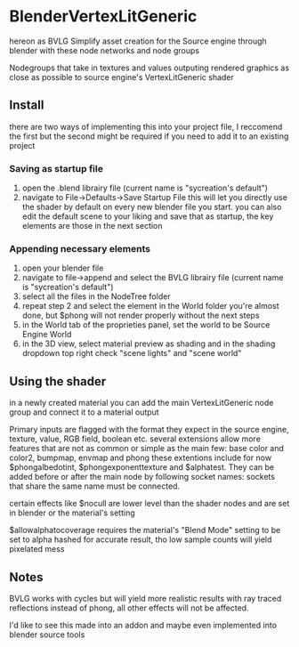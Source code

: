 # BlenderVertexLitGeneric
hereon as BVLG
Simplify asset creation for the Source engine through blender with these node networks and node groups

Nodegroups that take in textures and values outputing rendered graphics as close as possible to source engine's VertexLitGeneric shader

## Install
there are two ways of implementing this into your project file, I reccomend the first but the second might be required if you need to add it to an existing project
### Saving as startup file
1. open the .blend librairy file (current name is "sycreation's default")
2. navigate to File->Defaults->Save Startup File
this will let you directly use the shader by default on every new blender file you start.
you can also edit the default scene to your liking and save that as startup, the key elements are those in the next section
### Appending necessary elements
1. open your blender file
2. navigate to file->append and select the BVLG librairy file (current name is "sycreation's default")
3. select all the files in the NodeTree folder
4. repeat step 2 and select the element in the World folder
you're almost done, but $phong will not render properly without the next steps
5. in the World tab of the proprieties panel, set the world to be Source Engine World
6. in the 3D view, select material preview as shading and in the shading dropdown top right check "scene lights" and "scene world"

## Using the shader
in a newly created material you can add the main VertexLitGeneric node group and connect it to a material output

Primary inputs are flagged with the format they expect in the source engine, texture, value, RGB field, boolean etc.
several extensions allow more features that are not as common or simple as the main few: base color and color2, bumpmap, envmap and phong
these extentions include for now $phongalbedotint, $phongexponenttexture and $alphatest.
They can be added before or after the main node by following socket names: sockets that share the same name must be connected.


certain effects like $nocull are lower level than the shader nodes and are set in blender or the material's setting

$allowalphatocoverage requires the material's "Blend Mode" setting to be set to alpha hashed for accurate result, tho low sample counts will yield pixelated mess

## Notes
BVLG works with cycles but will yield more realistic results with ray traced reflections instead of phong, all other effects will not be affected.

I'd like to see this made into an addon and maybe even implemented into blender source tools

